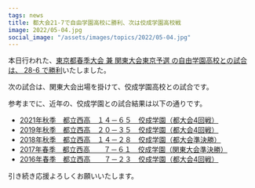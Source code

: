 ```yaml
---
tags: news
title: 都大会21-7で自由学園高校に勝利、次は佼成学園高校戦
image: 2022/05-04.jpg
social_image: "/assets/images/topics/2022/05-04.jpg"
---
```


本日行われた、[東京都春季大会 兼 関東大会東京予選 の自由学園高校との試合は、 28-6 で勝利](/game/2022/2022-05-04-jiyugakuen.html)いたしました。

次の試合は、関東大会出場を掛けて、佼成学園高校との試合です。

参考までに、近年の、佼成学園との試合結果は以下の通りです。

* [2021年秋季　都立西高　１４－６５　佼成学園（都大会4回戦）](/game/2021/2021-10-24-kosei.html)
* [2019年秋季　都立西高　２０－３５　佼成学園（都大会4回戦）](/game/2019/2019-09-22-kousei.html)
* [2018年秋季　都立西高　１４－２８　佼成学園（都大会準決勝）](/game/2018/2018-10-8-kosei.html)
* [2017年春季　都立西高　　７－６１　佼成学園（関東大会準決勝）](/game/2017/2017-06-11-kosei.html)
* [2016年春季　都立西高　　７－２３　佼成学園（都大会4回戦）](/game/2016/2016-05-01-kosei.html)

引き続き応援よろしくお願いいたします。
